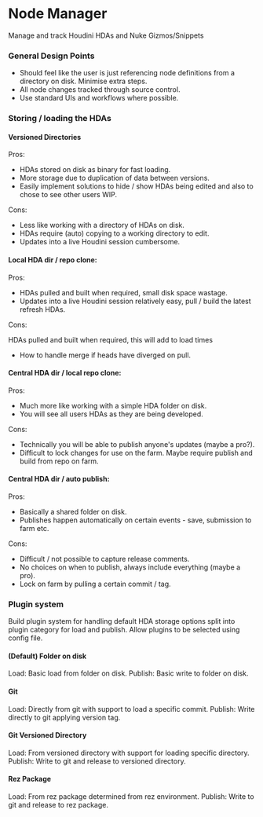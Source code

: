 # Node Manager
Manage and track Houdini HDAs and Nuke Gizmos/Snippets

### General Design Points
- Should feel like the user is just referencing node definitions from a directory on disk. Minimise extra steps.
- All node changes tracked through source control.
- Use standard UIs and workflows where possible.


### Storing / loading the HDAs

#### Versioned Directories
Pros:

- HDAs stored on disk as binary for fast loading.
- More storage due to duplication of data between versions.
- Easily implement solutions to hide / show HDAs being edited and also to chose to see other users WIP.

Cons:

- Less like working with a directory of HDAs on disk.
- HDAs require (auto) copying to a working directory to edit.
- Updates into a live Houdini session cumbersome.


#### Local HDA dir / repo clone:
Pros:

- HDAs pulled and built when required, small disk space wastage.
- Updates into a live Houdini session relatively easy, pull / build the latest refresh HDAs.

Cons:

HDAs pulled and built when required, this will add to load times
  - How to handle merge if heads have diverged on pull.


#### Central HDA dir / local repo clone:
Pros:

- Much more like working with a simple HDA folder on disk.
- You will see all users HDAs as they are being developed.

Cons:

- Technically you will be able to publish anyone's updates (maybe a pro?).
- Difficult to lock changes for use on the farm. Maybe require publish and build from repo on farm.

#### Central HDA dir / auto publish:
Pros:

- Basically a shared folder on disk.
- Publishes happen automatically on certain events - save, submission to farm etc.

Cons:

- Difficult / not possible to capture release comments.
- No choices on when to publish, always include everything (maybe a pro).
- Lock on farm by pulling a certain commit / tag.

### Plugin system
Build plugin system for handling default HDA storage options split into plugin category for load and publish. Allow plugins to be selected using config file.

#### (Default) Folder on disk

Load: Basic load from folder on disk.
Publish: Basic write to folder on disk.

#### Git

Load: Directly from git with support to load a specific commit.
Publish: Write directly to git applying version tag.

#### Git Versioned Directory

Load: From versioned directory with support for loading specific directory.
Publish: Write to git and release to versioned directory.

#### Rez Package

Load: From rez package determined from rez environment.
Publish: Write to git and release to rez package.
